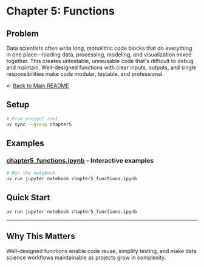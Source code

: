 # Chapter 5: Functions

## Problem

Data scientists often write long, monolithic code blocks that do everything in one place—loading data, processing, modeling, and visualization mixed together. This creates untestable, unreusable code that's difficult to debug and maintain. Well-designed functions with clear inputs, outputs, and single responsibilities make code modular, testable, and professional.

← [Back to Main README](../README.md)

## Setup

```bash
# From project root
uv sync --group chapter5
```

## Examples

### [chapter5_functions.ipynb](chapter5_functions.ipynb) - Interactive examples
```bash
# Run the notebook
uv run jupyter notebook chapter5_functions.ipynb
```

## Quick Start

```bash
uv run jupyter notebook chapter5_functions.ipynb
```

---

## Why This Matters

Well-designed functions enable code reuse, simplify testing, and make data science workflows maintainable as projects grow in complexity.